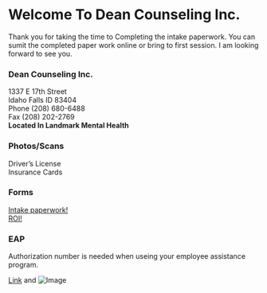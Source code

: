# Welcome To Dean Counseling Inc.

Thank you for taking the time to Completing the intake paperwork. You can sumit the completed paper work online or bring to first session. I am looking forward to see you.

### Dean Counseling Inc.
   
1337 E 17th Street   
Idaho Falls ID 83404      
Phone (208) 680-6488    
Fax (208) 202-2769   
**Located In Landmark Mental Health**

### Photos/Scans

> 
Driver’s License     
Insurance Cards    
>    
 
### Forms

>
[Intake paperwork!](http://google.com)    
[ROI!](http://google.com) 
>    

### EAP

> 
Authorization number is needed when useing your employee assistance program.
> 






[Link](url) and ![Image](src)
